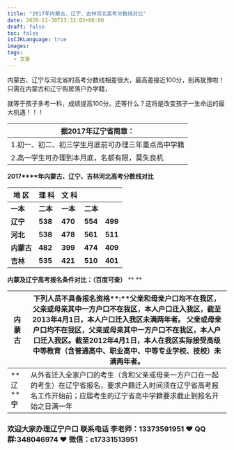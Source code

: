 ```yaml
---
title: "2017年内蒙古、辽宁、吉林河北高考分数线对比"
date: 2020-11-30T23:33:03+08:00
draft: false
toc: false
isCJKLanguage: true
images:
tags: 
  - 文章
---
```




内蒙古、辽宁与河北省的高考分数线相差很大，最高差接近100分，别再犹豫啦！ 只需在内蒙古和辽宁购房落户办学籍，

就等于孩子多考一科，成绩提高100分。还等什么？这将是改变孩子一生命运的最大机遇！！！



| **据2017年辽宁省简章：**                           |
| -------------------------------------------------- |
| 1.初一、初二、初三学生月底前可办理三年重点高中学籍 |
| 2.高一学生可办理到本月底，名额有限，莫失良机       |

**2017****年内蒙古、辽宁、吉林河北高考分数线对比**

| **地    区** | **理      科** | **文      科** |          |         |
| ------------ | -------------- | -------------- | -------- | ------- |
| **一本**     | **二本**       | **一本**       | **二本** |         |
| **辽宁**     | **538**        | **470**        | **554**  | **499** |
| **河北**     | **538**        | **478**        | **561**  | **511** |
| **内蒙古**   | **482**        | **399**        | **474**  | **409** |
| **吉林**     | **535**        | **421**        | **510**  | **401** |

**内蒙及辽宁高考报名条件对比：（百度可查）** **
**

| **内** **蒙** **古** | **下列人员不具备报名资格****:**父亲和母亲户口均不在我区，父亲或母亲其中一方户口不在我区，本人户口迁入我区，截至2013年4月1日，本人户口迁入我区未满两年者。 父亲或母亲户口均不在我区，父亲或母亲其中一方户口不在我区，本人户口迁入我区。截至2012年4月1日，本人在我区实际接受高级中等教育（含普通高中、职业高中、中等专业学校、技校）未满两年者。 |
| -------------------- | ------------------------------------------------------------ |
| **辽 ****宁**        | 从外省迁入全家户口的考生（含和父亲或母亲一方户口在一起的考生）在辽宁省报名，要求户籍迁入时间须在辽宁省高考报名工作开始前；应届考生的辽宁省高中学籍要求截止到报名开始之日满一年 |

### 欢迎大家办理辽宁户口 联系电话 李老师：13373591951 ❤️ QQ群:348046974 ❤️ 微信：c17331513951 

